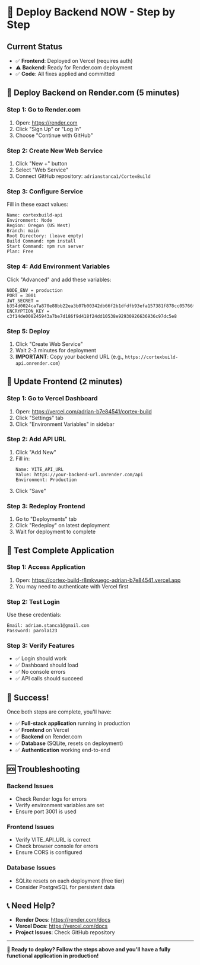 # 🚀 Deploy Backend NOW - Step by Step

## Current Status
- ✅ **Frontend**: Deployed on Vercel (requires auth)
- ⚠️ **Backend**: Ready for Render.com deployment
- ✅ **Code**: All fixes applied and committed

## 🎯 Deploy Backend on Render.com (5 minutes)

### Step 1: Go to Render.com
1. Open: https://render.com
2. Click "Sign Up" or "Log In"
3. Choose "Continue with GitHub"

### Step 2: Create New Web Service
1. Click "New +" button
2. Select "Web Service"
3. Connect GitHub repository: `adrianstanca1/CortexBuild`

### Step 3: Configure Service
Fill in these exact values:
```
Name: cortexbuild-api
Environment: Node
Region: Oregon (US West)
Branch: main
Root Directory: (leave empty)
Build Command: npm install
Start Command: npm run server
Plan: Free
```

### Step 4: Add Environment Variables
Click "Advanced" and add these variables:
```
NODE_ENV = production
PORT = 3001
JWT_SECRET = b354d0024ca7a870e88bb22ea3b07b00342db66f2b1dfdfb93efa157381f878cc05766f58c639cbe8b07b5d2539d59dd180d02f1d3f798ff62f41980e6e1bb2f
ENCRYPTION_KEY = c3f14de008245943a7be7d186f9d418f24dd10538e92930926636936c97dc5e8
```

### Step 5: Deploy
1. Click "Create Web Service"
2. Wait 2-3 minutes for deployment
3. **IMPORTANT**: Copy your backend URL (e.g., `https://cortexbuild-api.onrender.com`)

## 🔄 Update Frontend (2 minutes)

### Step 1: Go to Vercel Dashboard
1. Open: https://vercel.com/adrian-b7e84541/cortex-build
2. Click "Settings" tab
3. Click "Environment Variables" in sidebar

### Step 2: Add API URL
1. Click "Add New"
2. Fill in:
   ```
   Name: VITE_API_URL
   Value: https://your-backend-url.onrender.com/api
   Environment: Production
   ```
3. Click "Save"

### Step 3: Redeploy Frontend
1. Go to "Deployments" tab
2. Click "Redeploy" on latest deployment
3. Wait for deployment to complete

## 🧪 Test Complete Application

### Step 1: Access Application
1. Open: https://cortex-build-r8mkvuegc-adrian-b7e84541.vercel.app
2. You may need to authenticate with Vercel first

### Step 2: Test Login
Use these credentials:
```
Email: adrian.stanca1@gmail.com
Password: parola123
```

### Step 3: Verify Features
- ✅ Login should work
- ✅ Dashboard should load
- ✅ No console errors
- ✅ API calls should succeed

## 🎉 Success!

Once both steps are complete, you'll have:
- ✅ **Full-stack application** running in production
- ✅ **Frontend** on Vercel
- ✅ **Backend** on Render.com
- ✅ **Database** (SQLite, resets on deployment)
- ✅ **Authentication** working end-to-end

## 🆘 Troubleshooting

### Backend Issues
- Check Render logs for errors
- Verify environment variables are set
- Ensure port 3001 is used

### Frontend Issues
- Verify VITE_API_URL is correct
- Check browser console for errors
- Ensure CORS is configured

### Database Issues
- SQLite resets on each deployment (free tier)
- Consider PostgreSQL for persistent data

## 📞 Need Help?

- **Render Docs**: https://render.com/docs
- **Vercel Docs**: https://vercel.com/docs
- **Project Issues**: Check GitHub repository

---

**🚀 Ready to deploy? Follow the steps above and you'll have a fully functional application in production!**
